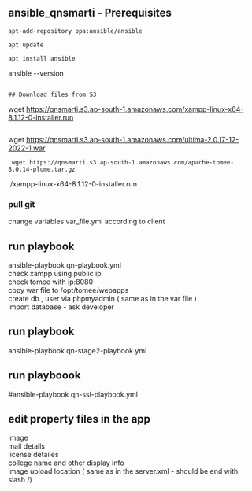 ## ansible_qnsmarti - Prerequisites

```
apt-add-repository ppa:ansible/ansible
```
```
apt update
```
```
apt install ansible
```
ansible --version
```

## Download files from S3
```
 wget https://qnsmarti.s3.ap-south-1.amazonaws.com/xampp-linux-x64-8.1.12-0-installer.run
```
```
 wget https://qnsmarti.s3.ap-south-1.amazonaws.com/ultima-2.0.17-12-2022-1.war
```
 wget https://qnsmarti.s3.ap-south-1.amazonaws.com/apache-tomee-8.0.14-plume.tar.gz
```


./xampp-linux-x64-8.1.12-0-installer.run <br />
### pull git 

change variables var_file.yml according to client <br />

## run playbook 
ansible-playbook qn-playbook.yml <br />
check xampp using public ip <br />
check tomee with ip:8080 <br />
copy war file to /opt/tomee/webapps <br />
create db , user via phpmyadmin ( same as in the var file ) <br />
import database - ask developer <br />

## run playbook
ansible-playbook qn-stage2-playbook.yml <br />

## run playboook <br /> 
#ansible-playbook qn-ssl-playbook.yml <br />

## edit property files in the app 

image <br />
mail details <br />
license detailes <br />
college name and other display info <br />
image upload location  ( same as in the server.xml  - should be end with slash /) <br /> 
